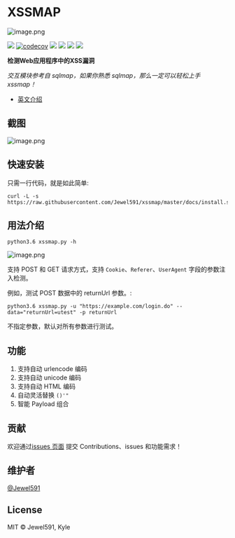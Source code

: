 # XSSMAP

![image.png](https://i.loli.net/2020/08/16/AxjZF1HVKT6RdBD.png)

[![](https://img.shields.io/travis/com/Jewel591/CheckXSS)](https://travis-ci.com/github/Jewel591/CheckXSS) [![codecov](https://codecov.io/gh/Jewel591/CheckXSS/branch/master/graph/badge.svg)](https://codecov.io/gh/Jewel591/CheckXSS) [![](https://img.shields.io/badge/version-0.1.1-bule.svg)](https://img.shields.io/github/license/Jewel591/xssmap)
[![](https://img.shields.io/badge/python-3.6-bule.svg)](https://www.python.org/) [![](https://img.shields.io/github/license/Jewel591/xssmap)](https://github.com/Jewel591/xssmap/tree/master) ![](https://img.shields.io/github/repo-size/Jewel591/xssmap) 

**检测Web应用程序中的XSS漏洞**

*交互模块参考自 sqlmap，如果你熟悉 sqlmap，那么一定可以轻松上手 xssmap！*

- [英文介绍](https://github.com/Jewel591/xssmap/blob/master/README.md)

## 截图
![image.png](https://i.loli.net/2020/08/16/dAWR9LIlFK2JS1Z.png)

## 快速安装
只需一行代码，就是如此简单:
```
curl -L -s https://raw.githubusercontent.com/Jewel591/xssmap/master/docs/install.sh|bash
```

## 用法介绍
`python3.6 xssmap.py -h`

![image.png](https://i.loli.net/2020/08/16/ynsxozhfCp2wYLX.png)

支持 POST 和 GET 请求方式，支持 `Cookie`、`Referer`、`UserAgent` 字段的参数注入检测。

例如，测试 POST 数据中的 returnUrl 参数。:

`python3.6 xssmap.py -u "https://example.com/login.do" --data="returnUrl=utest" -p returnUrl` 

不指定参数，默认对所有参数进行测试。

## 功能
1. 支持自动 urlencode 编码
2. 支持自动 unicode 编码
3. 支持自动 HTML 编码
4. 自动灵活替换 `()'"`
5. 智能 Payload 组合

## 贡献

欢迎通过[issues 页面](https://github.com/Jewel591/xssmap/issues) 提交 Contributions、issues 和功能需求！

## 维护者

[@Jewel591](https://github.com/Jewel591)



## License

MIT © Jewel591, Kyle



